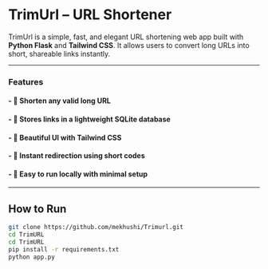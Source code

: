 #  TrimUrl – URL Shortener

TrimUrl is a simple, fast, and elegant URL shortening web app built with **Python Flask** and **Tailwind CSS**. It allows users to convert long URLs into short, shareable links instantly.

---

###  Features

#### - 🚀 Shorten any valid long URL
#### - 🚀 Stores links in a lightweight SQLite database
#### - 🚀 Beautiful UI with Tailwind CSS
#### - 🚀 Instant redirection using short codes
#### - 🚀 Easy to run locally with minimal setup

---


## How to Run

```bash
git clone https://github.com/mekhushi/Trimurl.git
cd TrimURL
cd TrimURL
pip install -r requirements.txt
python app.py
